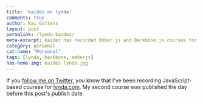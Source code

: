```yaml
---
title: 'kaidez on lynda'
comments: true
author: Kai Gittens
layout: post
permalink: /lynda-kaidez/
meta-excerpt: kaidez has recorded Ember.js and Backbone.js courses for lynda.com, a leading online learning company.
category: personal
cat-name: "Personal"
tags: [lynda, backbone, emberjs]
has-home-img: kaidez-lynda.jpg
---
```

If you [follow me on Twitter](http://twitter.com/kaidez "follow kaidez on Twitter"), you know that I've been recording JavaScript-based courses for [lynda.com](http://lynda.com "vist lynda.com: a leading online learning company"). My second course was published the day before this post's publish date.
